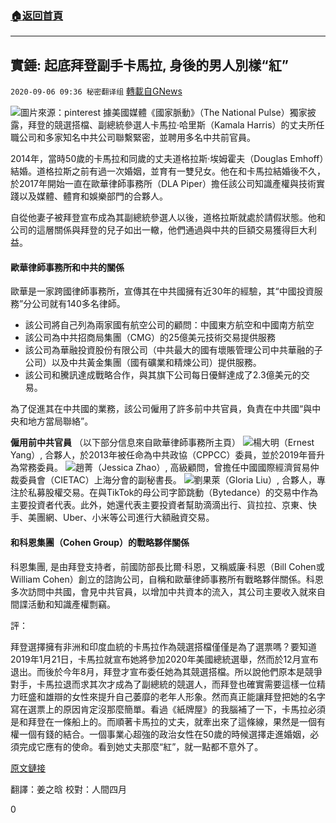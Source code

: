 ###  [:house:返回首頁](https://github.com/ourhimalayas/txt)
---

## 實錘: 起底拜登副手卡馬拉, 身後的男人別樣“紅”
`2020-09-06 09:36 秘密翻译组` [轉載自GNews](https://gnews.org/zh-hant/337247/)

![](https://s3.amazonaws.com/gnews-media-offload/wp-content/uploads/2020/09/06092355/Picture6.png)圖片來源：pinterest 
據美國媒體《國家脈動》（The National Pulse）獨家披露，拜登的競選搭檔、副總統參選人卡馬拉·哈里斯（Kamala Harris）的丈夫所任職公司和多家知名中共公司聯繫緊密，並聘用多名中共前官員。

2014年，當時50歲的卡馬拉和同歲的丈夫道格拉斯·埃姆霍夫（Douglas Emhoff）結婚。道格拉斯之前有過一次婚姻，並育有一雙兒女。他在和卡馬拉結婚後不久，於2017年開始一直在歐華律師事務所（DLA Piper）擔任該公司知識產權與技術實踐以及媒體、體育和娛樂部門的合夥人。

自從他妻子被拜登宣布成為其副總統參選人以後，道格拉斯就處於請假狀態。他和公司的這層關係與拜登的兒子如出一轍，他們通過與中共的巨額交易獲得巨大利益。

####  **歐華律師事務所和中共的關係** 

歐華是一家跨國律師事務所，宣傳其在中共國擁有近30年的經驗，其“中國投資服務”分公司就有140多名律師。

- 該公司將自己列為兩家國有航空公司的顧問：中國東方航空和中國南方航空
- 該公司為中共招商局集團（CMG）的25億美元技術交易提供服務
- 該公司為華融投資股份有限公司（中共最大的國有壞賬管理公司中共華融的子公司）以及中共黃金集團（國有礦業和精煉公司）提供服務。
- 該公司和騰訊達成戰略合作，與其旗下公司每日優鮮達成了2.3億美元的交易。


為了促進其在中共國的業務，該公司僱用了許多前中共官員，負責在中共國“與中央和地方當局聯絡”。

**僱用前中共官員** （以下部分信息來自歐華律師事務所主頁）
![](https://s3.amazonaws.com/gnews-media-offload/wp-content/uploads/2020/09/06092602/Picture7.png)楊大明（Ernest Yang）, 合夥人，於2013年被任命為中共政協（CPPCC）委員，並於2019年晉升為常務委員。 ![](https://s3.amazonaws.com/gnews-media-offload/wp-content/uploads/2020/09/06092645/Picture8.png)趙菁（Jessica Zhao）, 高級顧問，曾擔任中國國際經濟貿易仲裁委員會（CIETAC）上海分會的副秘書長。 ![](https://s3.amazonaws.com/gnews-media-offload/wp-content/uploads/2020/09/06092705/Picture9.png)劉果萊（Gloria Liu）, 合夥人，專注於私募股權交易。在與TikTok的母公司字節跳動（Bytedance）的交易中作為主要投資者代表。此外，她還代表主要投資者幫助滴滴出行、貨拉拉、京東、快手、美團網、Uber、小米等公司進行大額融資交易。 
####  **和科恩集團（Cohen Group）的戰略夥伴關係** 

科恩集團, 是由拜登支持者，前國防部長比爾·科恩，又稱威廉·科恩（Bill Cohen或William Cohen）創立的諮詢公司，自稱和歐華律師事務所有戰略夥伴關係。科恩多次訪問中共國，會見中共官員，以增加中共資本的流入，其公司主要收入就來自間諜活動和知識產權剽竊。

評：

拜登選擇擁有非洲和印度血統的卡馬拉作為競選搭檔僅僅是為了選票嗎？要知道2019年1月21日，卡馬拉就宣布她將參加2020年美國總統選舉，然而於12月宣布退出。而後於今年8月，拜登才宣布委任她為其競選搭檔。所以說他們原本是競爭對手，卡馬拉退而求其次才成為了副總統的競選人，而拜登也確實需要這樣一位精力旺盛和雄辯的女性來提升自己萎靡的老年人形象。然而真正能讓拜登把她的名字寫在選票上的原因肯定沒那麼簡單。看過《紙牌屋》的我腦補了一下，卡馬拉必須是和拜登在一條船上的。而順著卡馬拉的丈夫，就牽出來了這條線，果然是一個有權一個有錢的結合。一個事業心超強的政治女性在50歲的時候選擇走進婚姻，必須完成它應有的使命。看到她丈夫那麼“紅”，就一點都不意外了。

[原文鏈接](https://thenationalpulse.com/politics/harris-husband-ccp/)

翻譯：姜之晗
校對：人間四月

0
